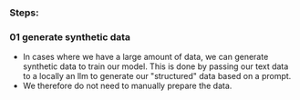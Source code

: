 ### Steps:

### 01 generate synthetic data
- In cases where we have a large amount of data, we can generate synthetic data to train our model. This is done by passing our text data to a locally an llm to generate our "structured" data based on a prompt.
- We therefore do not need to manually prepare the data.
